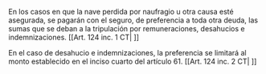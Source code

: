 En los casos en que la nave perdida por naufragio u otra causa esté asegurada, se pagarán con el seguro, de preferencia a toda otra deuda, las sumas que se deban a la tripulación por remuneraciones, desahucios e indemnizaciones. [[Art. 124 inc. 1 CT| ]]

En el caso de desahucio e indemnizaciones, la preferencia se limitará al monto establecido en el inciso cuarto del artículo 61. [[Art. 124 inc. 2 CT| ]]